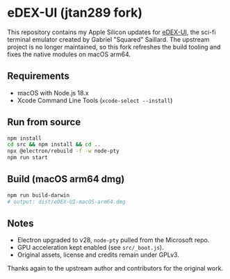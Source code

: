 # eDEX-UI (jtan289 fork)

This repository contains my Apple Silicon updates for [eDEX-UI](https://github.com/GitSquared/edex-ui), the sci-fi terminal emulator created by Gabriel "Squared" Saillard. The upstream project is no longer maintained, so this fork refreshes the build tooling and fixes the native modules on macOS arm64.

## Requirements
- macOS with Node.js 18.x
- Xcode Command Line Tools (`xcode-select --install`)

## Run from source
```bash
npm install
cd src && npm install && cd ..
npx @electron/rebuild -f -w node-pty
npm run start
```

## Build (macOS arm64 dmg)
```bash
npm run build-darwin
# output: dist/eDEX-UI-macOS-arm64.dmg
```

## Notes
- Electron upgraded to v28, `node-pty` pulled from the Microsoft repo.
- GPU acceleration kept enabled (see `src/_boot.js`).
- Original assets, license and credits remain under GPLv3.

Thanks again to the upstream author and contributors for the original work.
